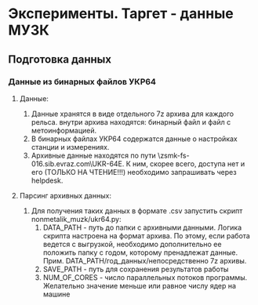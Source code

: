 # Эксперименты. Таргет - данные МУЗК

## Подготовка данных

### Данные из бинарных файлов УКР64

1) Данные:
   1) Данные хранятся в виде отдельного 7z архива для каждого рельса. внутри архива находятся: бинарный файл и файл с метоинформацией.
   2) В бинарных файлах УКР64 содержатся данные о настройках станции и измерениях. 
   3) Архивные данные находятся по пути \\zsmk-fs-016.sib.evraz.com\UKR-64E.
   К ним, скорее всего, доступа нет и его (ТОЛЬКО НА ЧТЕНИЕ!!!) необходимо запрашивать через helpdesk. 

2) Парсинг архивных данных:
   1) Для получения таких данных в формате .csv запустить скрипт nonmetalik_muzk/ukr64.py:
      1) DATA_PATH - путь до папки с архивными данными. Логика скрипта настроена на формат архива. 
      По этому, если работа ведется с выгрузкой, необходимо дополнительно ее положить папку с годом, которому пренадлежат данные.
      Прим. DATA_PATH/год_данных/непосредственно 7z архивы.
      2) SAVE_PATH - путь для сохранения результатов работы
      3) NUM_OF_CORES - число параллельных потоков программы.
      Желательно значение меньше или равное числу ядер на машине